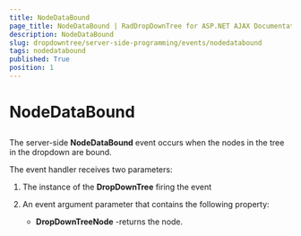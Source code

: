 ```yaml
---
title: NodeDataBound
page_title: NodeDataBound | RadDropDownTree for ASP.NET AJAX Documentation
description: NodeDataBound
slug: dropdowntree/server-side-programming/events/nodedatabound
tags: nodedatabound
published: True
position: 1
---
```


# NodeDataBound



## 

The server-side **NodeDataBound** event occurs when the nodes in the tree in the dropdown are bound.

The event handler receives two parameters:

1. The instance of the **DropDownTree** firing the event

2. An event argument parameter that contains the following property:

	* **DropDownTreeNode** -returns the node.
